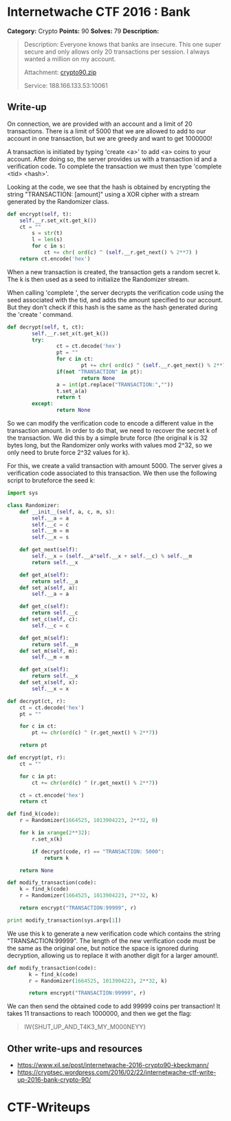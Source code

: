 # Internetwache CTF 2016 : Bank

**Category:** Crypto
**Points:** 90
**Solves:** 79
**Description:**

> Description: Everyone knows that banks are insecure. This one super secure and only allows only 20 transactions per session. I always wanted a million on my account.
> 
> 
> Attachment: [crypto90.zip](./crypto90.zip)
> 
> 
> Service: 188.166.133.53:10061


## Write-up

On connection, we are provided with an account and a limit of 20 transactions.
There is a limit of 5000 that we are allowed to add to our account in one transaction,
but we are greedy and want to get 1000000!

A transaction is initiated by typing 'create \<a\>' to add \<a\> coins to your account.
After doing so, the server provides us with a transaction id and a verification code.
To complete the transaction we must then type 'complete \<tid\> \<hash\>'.

Looking at the code, we see that the hash is obtained by encrypting the string
"TRANSACTION: [amount]" using a XOR cipher with a stream generated by the Randomizer class.
```python
def encrypt(self, t):
	self.__r.set_x(t.get_k())
	ct = ""
        s = str(t)
        l = len(s)
        for c in s:
        	ct += chr( ord(c) ^ (self.__r.get_next() % 2**7) )
	return ct.encode('hex')
```

When a new transaction is created, the transaction gets a random secret k. The k is then
used as a seed to initialize the Randomizer stream.

When calling 'complete <tid> <hash>', the server decrypts the verification code using
the seed associated with the tid, and adds the amount specified to our account.
But they don't check if this hash is the same as the hash generated during the 
'create <a>' command.
```python
def decrypt(self, t, ct):
        self.__r.set_x(t.get_k())
        try:
                ct = ct.decode('hex')
                pt = ""
                for c in ct:
                        pt += chr( ord(c) ^ (self.__r.get_next() % 2**7) )
                if(not "TRANSACTION" in pt):
                        return None
                a = int(pt.replace("TRANSACTION:",""))
                t.set_a(a)
                return t
        except:
                return None
```

So we can modify the verification code to encode a different value in the transaction amount.
In order to do that, we need to recover the secret k of the transaction.
We did this by a simple brute force (the original k is 32 bytes long, but the Randomizer
only works with values mod 2^32, so we only need to brute force 2^32 values for k).

For this, we create a valid transaction with amount 5000. The server gives a verification code
associated to this transaction. We then use the following script to bruteforce the seed k:

```python
import sys

class Randomizer:
	def __init__(self, a, c, m, s):
		self.__a = a
		self.__c = c
		self.__m = m
		self.__x = s

	def get_next(self):
		self.__x = (self.__a*self.__x + self.__c) % self.__m
		return self.__x

	def get_a(self):
		return self.__a 
	def set_a(self, a):
		self.__a = a

	def get_c(self):
		return self.__c 
	def set_c(self, c):
		self.__c = c

	def get_m(self):
		return self.__m 
	def set_m(self, m):
		self.__m = m

	def get_x(self):
		return self.__x 
	def set_x(self, x):
		self.__x = x

def decrypt(ct, r):
	ct = ct.decode('hex')
	pt = ""

	for c in ct:
		pt += chr(ord(c) ^ (r.get_next() % 2**7))

	return pt

def encrypt(pt, r):
	ct = ""

	for c in pt:
		ct += chr(ord(c) ^ (r.get_next() % 2**7))

	ct = ct.encode('hex')
	return ct

def find_k(code):
	r = Randomizer(1664525, 1013904223, 2**32, 0)

	for k in xrange(2**32):
		r.set_x(k)

		if decrypt(code, r) == "TRANSACTION: 5000":
			return k

	return None

def modify_transaction(code):
	k = find_k(code)
	r = Randomizer(1664525, 1013904223, 2**32, k)

	return encrypt("TRANSACTION:99999", r)

print modify_transaction(sys.argv[1])
```
We use this k to generate a new verification code which contains the string
"TRANSACTION:99999". The length of the new verification code must be the same
as the original one, but notice the space is ignored during decryption,
allowing us to replace it with another digit for a larger amount!.

```python
def modify_transaction(code):
       k = find_k(code)
       r = Randomizer(1664525, 1013904223, 2**32, k)

       return encrypt("TRANSACTION:99999", r)
```

We can then send the obtained code to add 99999 coins per transaction!
It takes 11 transactions to reach 1000000, and then we get the flag:
> IW{SHUT_UP_AND_T4K3_MY_M000NEYY}

## Other write-ups and resources

* <https://www.xil.se/post/internetwache-2016-crypto90-kbeckmann/>
* <https://cryptsec.wordpress.com/2016/02/22/internetwache-ctf-write-up-2016-bank-crypto-90/>
# CTF-Writeups
